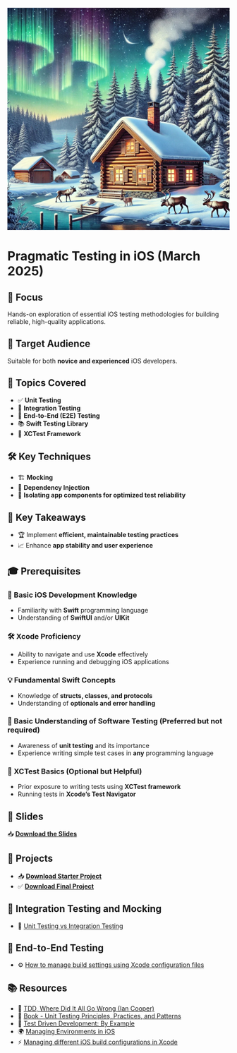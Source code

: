 ![Finland Image](finland-image.jpg)

# Pragmatic Testing in iOS (March 2025)

## 🎯 Focus  
Hands-on exploration of essential iOS testing methodologies for building reliable, high-quality applications.  

## 👥 Target Audience  
Suitable for both **novice and experienced** iOS developers.  

## 📌 Topics Covered  
- ✅ **Unit Testing**  
- 🔗 **Integration Testing**  
- 🔄 **End-to-End (E2E) Testing**  
- 📚 **Swift Testing Library**  
- 🧪 **XCTest Framework**  

## 🛠️ Key Techniques  
- 🏗️ **Mocking**  
- 🔄 **Dependency Injection**  
- 🎯 **Isolating app components for optimized test reliability**  

## 🚀 Key Takeaways  
- 🏆 Implement **efficient, maintainable testing practices**  
- 📈 Enhance **app stability and user experience**  

## 🎓 Prerequisites

### 📱 Basic iOS Development Knowledge  
- Familiarity with **Swift** programming language  
- Understanding of **SwiftUI** and/or **UIKit**  

### 🛠️ Xcode Proficiency  
- Ability to navigate and use **Xcode** effectively  
- Experience running and debugging iOS applications  

### 💡 Fundamental Swift Concepts  
- Knowledge of **structs, classes, and protocols**  
- Understanding of **optionals and error handling**  

### 🧪 Basic Understanding of Software Testing (Preferred but not required)  
- Awareness of **unit testing** and its importance  
- Experience writing simple test cases in **any** programming language  

### 🔬 XCTest Basics (Optional but Helpful)  
- Prior exposure to writing tests using **XCTest framework**  
- Running tests in **Xcode’s Test Navigator**  


## 📑 Slides  

📥 **[Download the Slides]()**  

## 📂 Projects  
- 📥 **[Download Starter Project](/Projects/OuluBankR1-Starter.zip)**  
- ✅ **[Download Final Project](/Projects/OuluBankR1-Final.zip)**  


## 🔄 Integration Testing and Mocking  
- 📌 [Unit Testing vs Integration Testing](https://circleci.com/blog/unit-testing-vs-integration-testing/)  

## 🚀 End-to-End Testing  
- ⚙️ [How to manage build settings using Xcode configuration files](https://www.danijelavrzan.com/posts/2022/11/xcode-configuration/)  

## 📚 Resources  
- 🎥 [TDD, Where Did It All Go Wrong (Ian Cooper)](https://youtu.be/EZ05e7EMOLM?si=QDfLTerjYkA1D-UD)  
- 📖 [Book - Unit Testing Principles, Practices, and Patterns](https://a.co/d/6XjHFDK)  
- 📘 [Test Driven Development: By Example](https://a.co/d/cZwpuFc)  
- 🌍 [Managing Environments in iOS](https://sarunw.com/posts/how-to-set-up-ios-environments/)  
- ⚡ [Managing different iOS build configurations in Xcode](https://tanaschita.com/20220214-managing-different-ios-environments-in-xcode/)  
